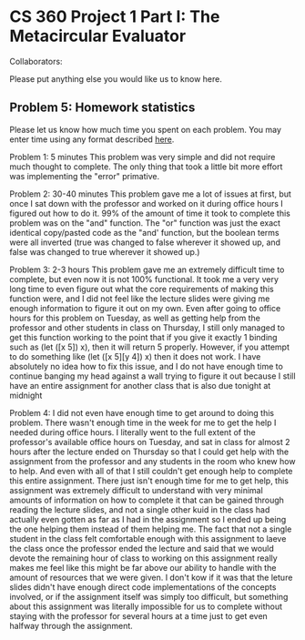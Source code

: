 # CS 360 Project 1 Part I: The Metacircular Evaluator

Collaborators:

Please put anything else you would like us to know here.

## Problem 5: Homework statistics

Please let us know how much time you spent on each problem. You may enter time using any format described [here](https://github.com/wroberts/pytimeparse).

Problem 1:
5 minutes
This problem was very simple and did not require much thought to complete. The only thing that took a little bit more effort was implementing the "error" primative.

Problem 2:
30-40 minutes
This problem gave me a lot of issues at first, but once I sat down with the professor and worked on it during office hours I figured out how to do it. 99% of the amount of time it took to complete this problem was on the "and" function. The "or" function was just the exact identical copy/pasted code as the "and' function, but the boolean terms were all inverted (true was changed to false wherever it showed up, and false was changed to true wherever it showed up.)

Problem 3:
2-3 hours
This problem gave me an extremely difficult time to complete, but even now it is not 100% functional. It took me a very very long time to even figure out what the core requirements of making this function were, and I did not feel like the lecture slides were giving me enough information to figure it out on my own. Even after going to office hours for this problem on Tuesday, as well as getting help from the professor and other students in class on Thursday, I still only managed to get this function working to the point that if you give it exactly 1 binding such as (let ([x 5]) x), then it will return 5 properly. However, if you attempt to do something like (let ([x 5][y 4]) x) then it does not work. I have absolutely no idea how to fix this issue, and I do not have enough time to continue banging my head against a wall trying to figure it out because I still have an entire assignment for another class that is also due tonight at midnight

Problem 4:
I did not even have enough time to get around to doing this problem. There wasn't enough time in the week for me to get the help I needed during office hours. I literally went to the full extent of the professor's available office hours on Tuesday, and sat in class for almost 2 hours after the lecture ended on Thursday so that I could get help with the assignment from the professor and any students in the room who knew how to help. And even with all of that I still couldn't get enough help to complete this entire assignment. There just isn't enough time for me to get help, this assignment was extremely difficult to understand with very minimal amounts of information on how to complete it that can be gained through reading the lecture slides, and not a single other kuid in the class had actually even gotten as far as I had in the assignment so I ended up being the one helping them instead of them helping me. The fact that not a single student in the class felt comfortable enough with this assignment to laeve the class once the professor ended the lecture and said that we would devote the remaining hour of class to working on this assignment really makes me feel like this might be far above our ability to handle with the amount of resources that we were given. I don't kow if it was that the leture slides didn't have enough direct code implementations of the concepts involved, or if the assignment itself was simply too difficult, but something about this assignment was literally impossible for us to complete without staying with the professor for several hours at a time just to get even halfway through the assignment.
